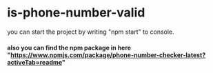 # is-phone-number-valid

you can start the project by writing "npm start" to console. 
#### also you can find the npm package in here "https://www.npmjs.com/package/phone-number-checker-latest?activeTab=readme"
